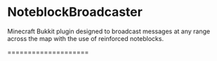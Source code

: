 NoteblockBroadcaster
====================

Minecraft Bukkit plugin designed to broadcast messages at any range across the map with the use of reinforced noteblocks.

====================
